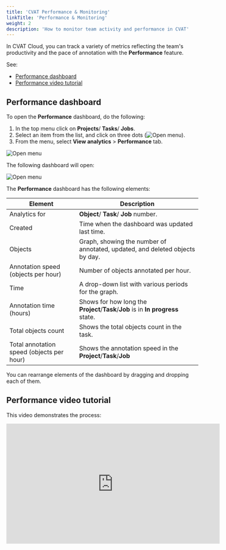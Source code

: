 ```yaml
---
title: 'CVAT Performance & Monitoring'
linkTitle: 'Performance & Monitoring'
weight: 2
description: 'How to monitor team activity and performance in CVAT'
---
```


In CVAT Cloud, you can track a variety of metrics
reflecting the team's productivity and the pace of annotation with
the **Performance** feature.

See:

- [Performance dashboard](#performance-dashboard)
- [Performance video tutorial](#performance-video-tutorial)

## Performance dashboard

To open the **Performance** dashboard, do the following:

1. In the top menu click on **Projects**/ **Tasks**/ **Jobs**.
2. Select an item from the list, and click on three dots (![Open menu](/images/openmenu.jpg)).
3. From the menu, select **View analytics** > **Performance** tab.

![Open menu](/images/viewanalytics.jpg)

The following dashboard will open:

![Open menu](/images/performance_dashboard.jpg)

The **Performance** dashboard has the following elements:

<!--lint disable maximum-line-length-->

| Element                                   | Description                                                                      |
| ----------------------------------------- | -------------------------------------------------------------------------------- |
| Analytics for                             | **Object**/ **Task**/ **Job** number.                                                        |
| Created                                   | Time when the dashboard was updated last time.                                   |
| Objects                                   | Graph, showing the number of annotated, updated, and deleted objects by day.     |
| Annotation speed (objects per hour)       | Number of objects annotated per hour.                                            |
| Time                                      | A drop-down list with various periods for the graph.                             |
| Annotation time (hours)                   | Shows for how long the **Project**/**Task**/**Job** is in **In progress** state. |
| Total objects count                       | Shows the total objects count in the task.                                       |
| Total annotation speed (objects per hour) | Shows the annotation speed in the **Project**/**Task**/**Job**                   |

<!--lint enable maximum-line-length-->

You can rearrange elements of the dashboard by dragging and dropping each of them.

## Performance video tutorial

This video demonstrates the process:

<iframe width="560" height="315" src="https://www.youtube.com/embed/W4LUq3gwLko" title="YouTube video player" frameborder="0" allow="accelerometer; autoplay; clipboard-write; encrypted-media; gyroscope; picture-in-picture; web-share" allowfullscreen></iframe>
